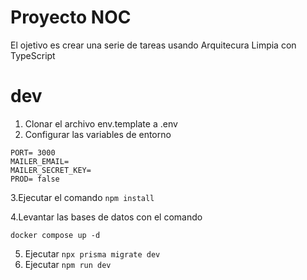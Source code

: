 # Proyecto NOC
El ojetivo es crear una serie de tareas usando Arquitecura Limpia con TypeScript

# dev
1. Clonar el archivo env.template a .env
2. Configurar las variables de entorno
```
PORT= 3000 
MAILER_EMAIL=
MAILER_SECRET_KEY=
PROD= false
```
3.Ejecutar el comando ```npm install```

4.Levantar las bases de datos con el comando
```
docker compose up -d
```
5. Ejecutar ```npx prisma migrate dev```
6. Ejecutar ```npm run dev```

